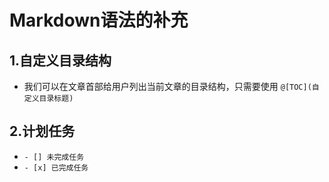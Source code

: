 # Markdown语法的补充

## 1.自定义目录结构

- 我们可以在文章首部给用户列出当前文章的目录结构，只需要使用 `@[TOC](自定义目录标题)` 

## 2.计划任务

- `- [] 未完成任务`
- `- [x] 已完成任务`



